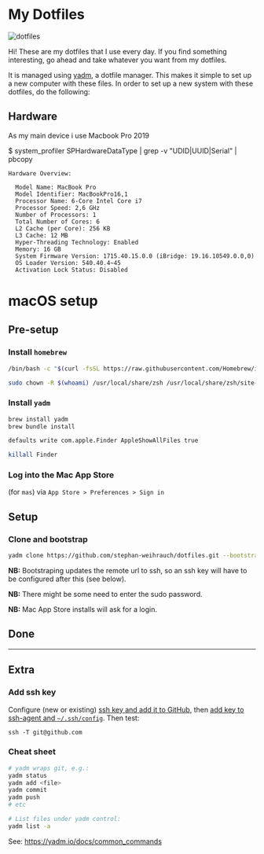 # My Dotfiles

![dotfiles](https://dotfiles.github.io/images/dotfiles-logo.png)

Hi! These are my dotfiles that I use every day. If you find something
interesting, go ahead and take whatever you want from my dotfiles.

It is managed using [yadm](https://github.com/TheLocehiliosan/yadm/), a dotfile
manager. This makes it simple to set up a new computer with these files. In
order to set up a new system with these dotfiles, do the following:

## Hardware

As my main device i use Macbook Pro 2019

$ system_profiler SPHardwareDataType | grep -v "UDID\|UUID\|Serial" | pbcopy

    Hardware Overview:

      Model Name: MacBook Pro
      Model Identifier: MacBookPro16,1
      Processor Name: 6-Core Intel Core i7
      Processor Speed: 2,6 GHz
      Number of Processors: 1
      Total Number of Cores: 6
      L2 Cache (per Core): 256 KB
      L3 Cache: 12 MB
      Hyper-Threading Technology: Enabled
      Memory: 16 GB
      System Firmware Version: 1715.40.15.0.0 (iBridge: 19.16.10549.0.0,0)
      OS Loader Version: 540.40.4~45
      Activation Lock Status: Disabled

# macOS setup

## Pre-setup

### Install `homebrew`

```bash
/bin/bash -c "$(curl -fsSL https://raw.githubusercontent.com/Homebrew/install/HEAD/install.sh)"
```

```bash
sudo chown -R $(whoami) /usr/local/share/zsh /usr/local/share/zsh/site-functions
```

### Install `yadm`

```bash
brew install yadm
brew bundle install
```

```bash
defaults write com.apple.Finder AppleShowAllFiles true

killall Finder
```


### Log into the Mac App Store

(for `mas`) via `App Store > Preferences > Sign in`

## Setup

### Clone and bootstrap

```bash
yadm clone https://github.com/stephan-weihrauch/dotfiles.git --bootstrap 
```

**NB:** Bootstraping updates the remote url to ssh, so an ssh key will have to be configured after this (see below).

**NB:** There might be some need to enter the sudo password.

**NB:** Mac App Store installs will ask for a login.

## Done

----

## Extra

### Add ssh key

Configure (new or existing) [ssh key and add it to GitHub](https://help.github.com/articles/connecting-to-github-with-ssh/), then [add key to ssh-agent and `~/.ssh/config`](https://help.github.com/articles/generating-a-new-ssh-key-and-adding-it-to-the-ssh-agent/#adding-your-ssh-key-to-the-ssh-agent). Then test:

```
ssh -T git@github.com
```

### Cheat sheet

```bash
# yadm wraps git, e.g.:
yadm status
yadm add <file>
yadm commit
yadm push
# etc

# List files under yadm control:
yadm list -a
```

See: <https://yadm.io/docs/common_commands>
